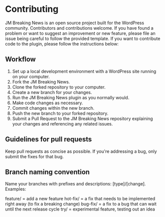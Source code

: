 # Contributing

JM Breaking News is an open source project built for the WordPress community. Contributors and contributions welcome. If you have found a problem or want to suggest an improvement or new feature, please file an issue being careful to follow the provided template. If you want to contribute code to the plugin, please follow the instructions below:

## Workflow
1. Set up a local development environment with a WordPress site running on your computer.
1. Fork the JM Breaking News.
1. Clone the forked repository to your computer.
1. Create a new branch for your changes.
1. Run the JM Breaking News plugin as you normally would.
1. Make code changes as necessary.
1. Commit changes within the new branch.
1. Push the new branch to your forked repository.
1. Submit a Pull Request to the JM Breaking News repository explaining your changes and referencing any related issues.

## Guidelines for pull requests
Keep pull requests as concise as possible. If you're addressing a bug, only submit the fixes for that bug.

## Branch naming convention
Name your branches with prefixes and descriptions: [type]/[change]. Examples:

feature/ = add a new feature
hot-fix/ = a fix that needs to be implemented right away (to fix a breaking change)
bug-fix/ = a fix to a bug that can wait until the next release cycle
try/ = experimental feature, testing out an idea